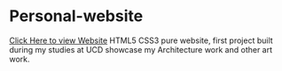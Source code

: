 # Personal-website
[Click Here to view Website](https://catluvrhass.github.io/Personal-website/)
HTML5 CSS3 pure website, first project built during my studies at UCD showcase my Architecture work and other art work. 

